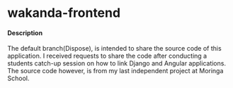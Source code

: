 # wakanda-frontend

#### Description
The default branch(Dispose), is intended to share the source code of this application. I received requests to share the code after conducting a students catch-up session on how to link Django and Angular applications. The source code however, is from my last independent project at Moringa School.
